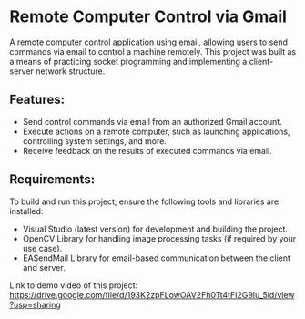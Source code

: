 # Remote Computer Control via Gmail
A remote computer control application using email, allowing users to send commands via email to control a machine remotely. This project was built as a means of practicing socket programming and implementing a client-server network structure.

## Features:
+ Send control commands via email from an authorized Gmail account.
+ Execute actions on a remote computer, such as launching applications, controlling system settings, and more.
+ Receive feedback on the results of executed commands via email.
## Requirements:
To build and run this project, ensure the following tools and libraries are installed:

+ Visual Studio (latest version) for development and building the project.
+ OpenCV Library for handling image processing tasks (if required by your use case).
+ EASendMail Library for email-based communication between the client and server. <br>

Link to demo video of this project: https://drive.google.com/file/d/193K2zpFLowOAV2Fh0Tt4tFI2G9Iu_5id/view?usp=sharing
